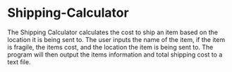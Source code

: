 # Shipping-Calculator
The Shipping Calculator calculates the cost to ship an item
based on the location it is being sent to. The user inputs the
name of the item, if the item is fragile, the items cost, and 
the location the item is being sent to. The program will then
output the items information and total shipping cost to a 
text file.
